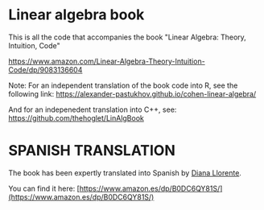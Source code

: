 # Linear algebra book

This is all the code that accompanies the book "Linear Algebra: Theory, Intuition, Code"

https://www.amazon.com/Linear-Algebra-Theory-Intuition-Code/dp/9083136604



Note: For an independent translation of the book code into R, see the following link:
https://alexander-pastukhov.github.io/cohen-linear-algebra/

And for an indepenedent translation into C++, see:
https://github.com/thehoglet/LinAlgBook

# SPANISH TRANSLATION

The book has been expertly translated into Spanish by [Diana Llorente](https://spanishtechnicaltranslations.com/).

You can find it here:
[https://www.amazon.es/dp/B0DC6QY81S/](https://www.amazon.es/dp/B0DC6QY81S/)

